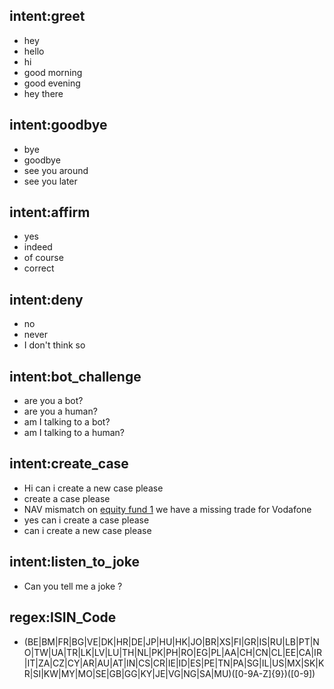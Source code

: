 ## intent:greet
- hey
- hello
- hi
- good morning
- good evening
- hey there

## intent:goodbye
- bye
- goodbye
- see you around
- see you later

## intent:affirm
- yes
- indeed
- of course
- correct

## intent:deny
- no
- never
- I don't think so

## intent:bot_challenge
- are you a bot?
- are you a human?
- am I talking to a bot?
- am I talking to a human?

## intent:create_case
- Hi can i create a new case please
- create a case please
- NAV mismatch on [equity fund 1](Fund_Family) we have a missing trade for Vodafone
- yes can i create a case please
- can i create a new case please

## intent:listen_to_joke
- Can you tell me a joke ?

## regex:ISIN_Code
- (BE|BM|FR|BG|VE|DK|HR|DE|JP|HU|HK|JO|BR|XS|FI|GR|IS|RU|LB|PT|NO|TW|UA|TR|LK|LV|LU|TH|NL|PK|PH|RO|EG|PL|AA|CH|CN|CL|EE|CA|IR|IT|ZA|CZ|CY|AR|AU|AT|IN|CS|CR|IE|ID|ES|PE|TN|PA|SG|IL|US|MX|SK|KR|SI|KW|MY|MO|SE|GB|GG|KY|JE|VG|NG|SA|MU)([0-9A-Z]{9})([0-9])
